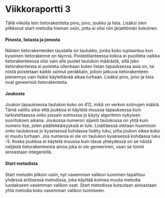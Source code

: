 
# Viikkoraportti 3

Tällä viikolla tein tietorakenteita pino, jono, joukko ja lista. Lisäksi olen pilkkonut start-metodia hieman osiin, jotta ei olisi niin järjettömän kokoinen. 

#### Pinosta, listasta ja jonosta

Näiden tietorakenteiden taustalla on taulukko, jonka koko tuplaantuu kun kyseinen tietorakenne on täynnä. Poistotilanteessa kokoa ei puoliteta vaikka tietorakenteessa olisi vain alle puolet taulukon määrästä, sillä joko tietorakenteista ei poisteta ollenkaan kuten listan tapauksessa asia on, tai niistä poistetaan kaikki solmut peräkkäin, jolloin jatkuva tietorakenteen pienennys vain lisäisi käytettävää aikaa turhaan. Lisäksi pino, jono ja lista ovat geneerisiä tietorakenteita.  

#### Joukosta

Joukon tapauksessa taulukon koko on 412, mikä on verkon solmujen määrä. Tämä valittu siksi että joukkoa ei käytetä muussa tapauksessa kuin tarkistettaessa onko jossain solmussa jo käyty algoritmin nykyisen suorituksen aikana. Joukossa numeron sijainti taulukossa on yhtä kuin numero itse, joten päällekkäisyyksiä ei tule. Lisättäessä otetaan huomioon onko taulukossa jo kyseisessä kohdassa lisätty luku, jotta joukon oikea koko ei muutu turhaan. Jos numeroa ei ole on taulukon kyseisessä kohdassa luku -5. Koska joukkoa ei käytetä muussa kuin tässä yhteydessä on se näistä neljästä tietorakenteesta ainoa joka ei ole geneerinen, vaan se toimii ainoastaan integereillä.  

#### Start metodista
Start metodin pilkoin osiin, nyt vasemman valikon luominen tapahtuu yhdessä erillisessä metodissa, joka käyttää kolmea muuta metodia luodakseen vasemman valikon osat. Start metodissa kutsutaan ainoastaan yhtä metodia koko vasemman valikon luomiseen. 
